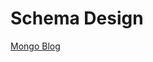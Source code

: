 # Schema Design

[Mongo Blog](https://www.mongodb.com/blog/post/6-rules-of-thumb-for-mongodb-schema-design-part-3)
